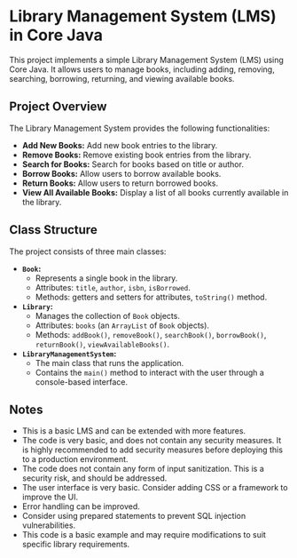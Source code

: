 # Library Management System (LMS) in Core Java

This project implements a simple Library Management System (LMS) using Core Java. It allows users to manage books, including adding, removing, searching, borrowing, returning, and viewing available books.

## Project Overview

The Library Management System provides the following functionalities:

-   **Add New Books:** Add new book entries to the library.
-   **Remove Books:** Remove existing book entries from the library.
-   **Search for Books:** Search for books based on title or author.
-   **Borrow Books:** Allow users to borrow available books.
-   **Return Books:** Allow users to return borrowed books.
-   **View All Available Books:** Display a list of all books currently available in the library.

## Class Structure

The project consists of three main classes:

-   **`Book`:**
    - Represents a single book in the library.
    - Attributes: `title`, `author`, `isbn`, `isBorrowed`.
    - Methods: getters and setters for attributes, `toString()` method.
-   **`Library`:**
    - Manages the collection of `Book` objects.
    - Attributes: `books` (an `ArrayList` of `Book` objects).
    - Methods: `addBook()`, `removeBook()`, `searchBook()`, `borrowBook()`, `returnBook()`, `viewAvailableBooks()`.
-   **`LibraryManagementSystem`:**
    - The main class that runs the application.
    - Contains the `main()` method to interact with the user through a console-based interface.

## Notes

* This is a basic LMS and can be extended with more features.
* The code is very basic, and does not contain any security measures. It is highly recommended to add security measures before deploying this to a production environment.
* The code does not contain any form of input sanitization. This is a security risk, and should be addressed.
* The user interface is very basic. Consider adding CSS or a framework to improve the UI.
* Error handling can be improved.
* Consider using prepared statements to prevent SQL injection vulnerabilities.
* This code is a basic example and may require modifications to suit specific library requirements.